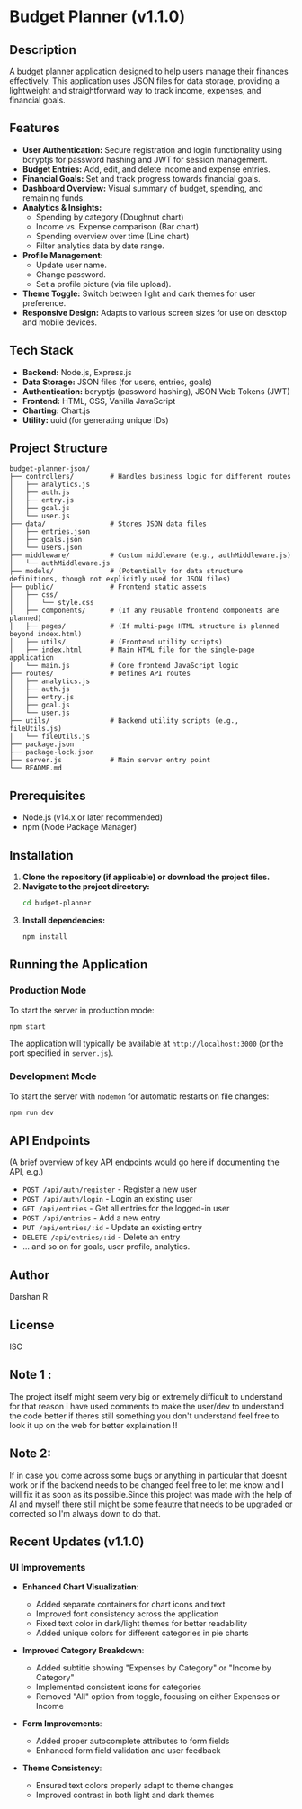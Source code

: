# Budget Planner (v1.1.0)

## Description

A budget planner application designed to help users manage their finances effectively. This application uses JSON files for data storage, providing a lightweight and straightforward way to track income, expenses, and financial goals.

## Features

*   **User Authentication:** Secure registration and login functionality using bcryptjs for password hashing and JWT for session management.
*   **Budget Entries:** Add, edit, and delete income and expense entries.
*   **Financial Goals:** Set and track progress towards financial goals.
*   **Dashboard Overview:** Visual summary of budget, spending, and remaining funds.
*   **Analytics & Insights:**
    *   Spending by category (Doughnut chart)
    *   Income vs. Expense comparison (Bar chart)
    *   Spending overview over time (Line chart)
    *   Filter analytics data by date range.
*   **Profile Management:**
    *   Update user name.
    *   Change password.
    *   Set a profile picture (via file upload).
*   **Theme Toggle:** Switch between light and dark themes for user preference.
*   **Responsive Design:** Adapts to various screen sizes for use on desktop and mobile devices.

## Tech Stack

*   **Backend:** Node.js, Express.js
*   **Data Storage:** JSON files (for users, entries, goals)
*   **Authentication:** bcryptjs (password hashing), JSON Web Tokens (JWT)
*   **Frontend:** HTML, CSS, Vanilla JavaScript
*   **Charting:** Chart.js
*   **Utility:** uuid (for generating unique IDs)

## Project Structure

```
budget-planner-json/
├── controllers/         # Handles business logic for different routes
│   ├── analytics.js
│   ├── auth.js
│   ├── entry.js
│   ├── goal.js
│   └── user.js
├── data/                # Stores JSON data files
│   ├── entries.json
│   ├── goals.json
│   └── users.json
├── middleware/          # Custom middleware (e.g., authMiddleware.js)
│   └── authMiddleware.js
├── models/              # (Potentially for data structure definitions, though not explicitly used for JSON files)
├── public/              # Frontend static assets
│   ├── css/
│   │   └── style.css
│   ├── components/      # (If any reusable frontend components are planned)
│   ├── pages/           # (If multi-page HTML structure is planned beyond index.html)
│   ├── utils/           # (Frontend utility scripts)
│   ├── index.html       # Main HTML file for the single-page application
│   └── main.js          # Core frontend JavaScript logic
├── routes/              # Defines API routes
│   ├── analytics.js
│   ├── auth.js
│   ├── entry.js
│   ├── goal.js
│   └── user.js
├── utils/               # Backend utility scripts (e.g., fileUtils.js)
│   └── fileUtils.js
├── package.json
├── package-lock.json
├── server.js            # Main server entry point
└── README.md
```

## Prerequisites

*   Node.js (v14.x or later recommended)
*   npm (Node Package Manager)

## Installation

1.  **Clone the repository (if applicable) or download the project files.**
2.  **Navigate to the project directory:**
    ```bash
    cd budget-planner
    ```
3.  **Install dependencies:**
    ```bash
    npm install
    ```

## Running the Application

### Production Mode

To start the server in production mode:

```bash
npm start
```

The application will typically be available at `http://localhost:3000` (or the port specified in `server.js`).

### Development Mode

To start the server with `nodemon` for automatic restarts on file changes:

```bash
npm run dev
```

## API Endpoints

(A brief overview of key API endpoints would go here if documenting the API, e.g.)

*   `POST /api/auth/register` - Register a new user
*   `POST /api/auth/login` - Login an existing user
*   `GET /api/entries` - Get all entries for the logged-in user
*   `POST /api/entries` - Add a new entry
*   `PUT /api/entries/:id` - Update an existing entry
*   `DELETE /api/entries/:id` - Delete an entry
*   ... and so on for goals, user profile, analytics.

## Author

Darshan R

## License

ISC

## Note 1 :
The project itself might seem very big or extremely difficult to understand for that reason i have used comments to make the user/dev to understand the code better if theres still something you don't understand feel free to look it up on the web for better explaination !!

## Note 2:
If in case you come across some bugs or anything in particular that doesnt work or if the backend needs to be changed feel free to let me know and I will fix it as soon as its possible.Since this project was made with the help of AI and myself there still might be some feautre that needs to be upgraded or corrected so I'm always down to do that.

## Recent Updates (v1.1.0)

### UI Improvements
* **Enhanced Chart Visualization**:
  * Added separate containers for chart icons and text
  * Improved font consistency across the application
  * Fixed text color in dark/light themes for better readability
  * Added unique colors for different categories in pie charts

* **Improved Category Breakdown**:
  * Added subtitle showing "Expenses by Category" or "Income by Category"
  * Implemented consistent icons for categories
  * Removed "All" option from toggle, focusing on either Expenses or Income

* **Form Improvements**:
  * Added proper autocomplete attributes to form fields
  * Enhanced form field validation and user feedback

* **Theme Consistency**:
  * Ensured text colors properly adapt to theme changes
  * Improved contrast in both light and dark themes
